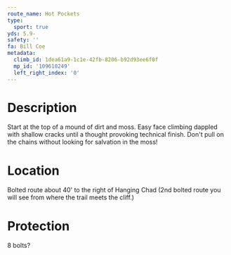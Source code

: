 ```yaml
---
route_name: Hot Pockets
type:
  sport: true
yds: 5.9-
safety: ''
fa: Bill Coe
metadata:
  climb_id: 1dea61a9-1c1e-42fb-8206-b92d93ee6f0f
  mp_id: '109610249'
  left_right_index: '0'
---
```

# Description
Start at the top of a mound of dirt and moss. Easy face climbing dappled with shallow cracks until a thought provoking technical finish. Don't pull on the chains without looking for salvation in the moss!

# Location
Bolted route about 40' to the right of Hanging Chad (2nd bolted route you will see from where the trail meets the cliff.)

# Protection
8 bolts?
